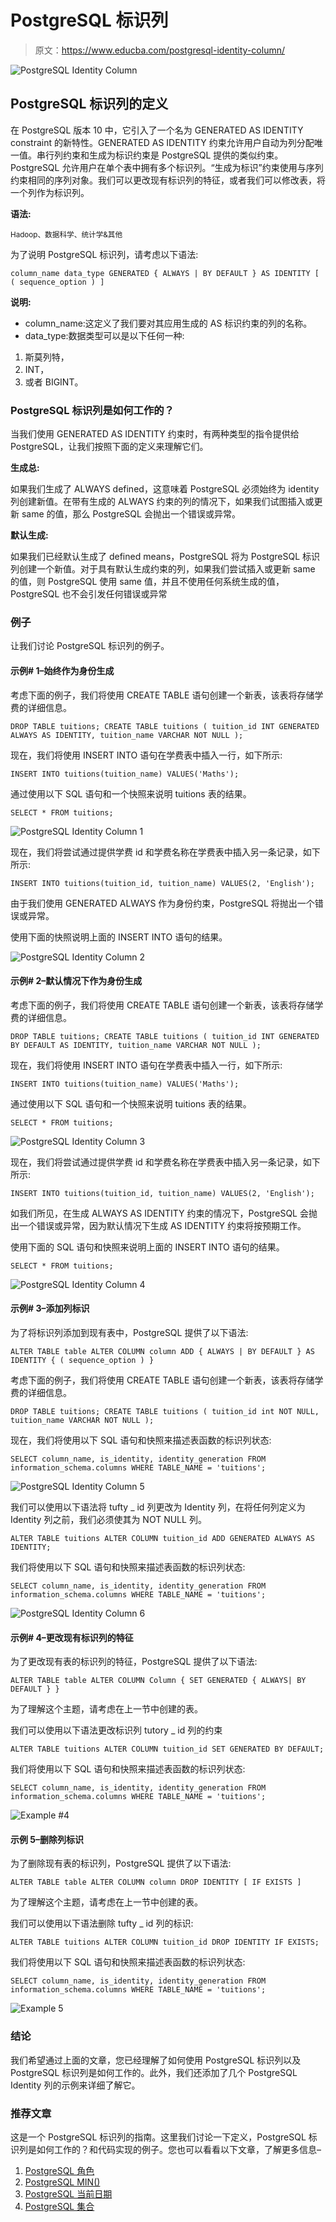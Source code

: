 # PostgreSQL 标识列

> 原文：<https://www.educba.com/postgresql-identity-column/>

![PostgreSQL Identity Column](img/3f83c393a6dd0f8b9212c467b34d5f4d.png)



## PostgreSQL 标识列的定义

在 PostgreSQL 版本 10 中，它引入了一个名为 GENERATED AS IDENTITY constraint 的新特性。GENERATED AS IDENTITY 约束允许用户自动为列分配唯一值。串行列约束和生成为标识约束是 PostgreSQL 提供的类似约束。PostgreSQL 允许用户在单个表中拥有多个标识列。“生成为标识”约束使用与序列约束相同的序列对象。我们可以更改现有标识列的特征，或者我们可以修改表，将一个列作为标识列。

**语法:**

<small>Hadoop、数据科学、统计学&其他</small>

为了说明 PostgreSQL 标识列，请考虑以下语法:

`column_name data_type
GENERATED { ALWAYS | BY DEFAULT }
AS IDENTITY
[ ( sequence_option ) ]`

**说明:**

*   column_name:这定义了我们要对其应用生成的 AS 标识约束的列的名称。
*   data_type:数据类型可以是以下任何一种:

1.  斯莫列特，
2.  INT，
3.  或者 BIGINT。

### PostgreSQL 标识列是如何工作的？

当我们使用 GENERATED AS IDENTITY 约束时，有两种类型的指令提供给 PostgreSQL，让我们按照下面的定义来理解它们。

**生成总:**

如果我们生成了 ALWAYS defined，这意味着 PostgreSQL 必须始终为 identity 列创建新值。在带有生成的 ALWAYS 约束的列的情况下，如果我们试图插入或更新 same 的值，那么 PostgreSQL 会抛出一个错误或异常。

**默认生成:**

如果我们已经默认生成了 defined means，PostgreSQL 将为 PostgreSQL 标识列创建一个新值。对于具有默认生成约束的列，如果我们尝试插入或更新 same 的值，则 PostgreSQL 使用 same 值，并且不使用任何系统生成的值，PostgreSQL 也不会引发任何错误或异常

### 例子

让我们讨论 PostgreSQL 标识列的例子。

#### 示例# 1–始终作为身份生成

考虑下面的例子，我们将使用 CREATE TABLE 语句创建一个新表，该表将存储学费的详细信息。

`DROP TABLE tuitions;
CREATE TABLE tuitions (
tuition_id INT GENERATED ALWAYS AS IDENTITY,
tuition_name VARCHAR NOT NULL
);`

现在，我们将使用 INSERT INTO 语句在学费表中插入一行，如下所示:

`INSERT INTO tuitions(tuition_name)
VALUES('Maths');`

通过使用以下 SQL 语句和一个快照来说明 tuitions 表的结果。

`SELECT * FROM tuitions;`

![PostgreSQL Identity Column 1](img/4be015f39db9b39576eac7294551e875.png)



现在，我们将尝试通过提供学费 id 和学费名称在学费表中插入另一条记录，如下所示:

`INSERT INTO tuitions(tuition_id, tuition_name)
VALUES(2, 'English');`

由于我们使用 GENERATED ALWAYS 作为身份约束，PostgreSQL 将抛出一个错误或异常。

使用下面的快照说明上面的 INSERT INTO 语句的结果。

![PostgreSQL Identity Column 2](img/928c2ecb587ac681d6b8bdce9a3665d3.png)



#### 示例# 2–默认情况下作为身份生成

考虑下面的例子，我们将使用 CREATE TABLE 语句创建一个新表，该表将存储学费的详细信息。

`DROP TABLE tuitions;
CREATE TABLE tuitions (
tuition_id INT GENERATED BY DEFAULT AS IDENTITY,
tuition_name VARCHAR NOT NULL
);`

现在，我们将使用 INSERT INTO 语句在学费表中插入一行，如下所示:

`INSERT INTO tuitions(tuition_name)
VALUES('Maths');`

通过使用以下 SQL 语句和一个快照来说明 tuitions 表的结果。

`SELECT * FROM tuitions;`

![PostgreSQL Identity Column 3](img/32fd5d9e04e0f32f064cb7dc2b28ea85.png)



现在，我们将尝试通过提供学费 id 和学费名称在学费表中插入另一条记录，如下所示:

`INSERT INTO tuitions(tuition_id, tuition_name)
VALUES(2, 'English');`

如我们所见，在生成 ALWAYS AS IDENTITY 约束的情况下，PostgreSQL 会抛出一个错误或异常，因为默认情况下生成 AS IDENTITY 约束将按预期工作。

使用下面的 SQL 语句和快照来说明上面的 INSERT INTO 语句的结果。

`SELECT * FROM tuitions;`

![PostgreSQL Identity Column 4](img/a08f757def9b50d620754456a2338d8c.png)



#### 示例# 3–添加列标识

为了将标识列添加到现有表中，PostgreSQL 提供了以下语法:

`ALTER TABLE
table
ALTER COLUMN
column
ADD
{ ALWAYS | BY DEFAULT }
AS IDENTITY
{ ( sequence_option ) }`

考虑下面的例子，我们将使用 CREATE TABLE 语句创建一个新表，该表将存储学费的详细信息。

`DROP TABLE tuitions;
CREATE TABLE tuitions (
tuition_id int NOT NULL,
tuition_name VARCHAR NOT NULL
);`

现在，我们将使用以下 SQL 语句和快照来描述表函数的标识列状态:

`SELECT
column_name, is_identity, identity_generation
FROM
information_schema.columns
WHERE
TABLE_NAME = 'tuitions';`

![PostgreSQL Identity Column 5](img/69a8a9b2b470d28b84db70f92f24b77e.png)



我们可以使用以下语法将 tufty _ id 列更改为 Identity 列，在将任何列定义为 Identity 列之前，我们必须使其为 NOT NULL 列。

`ALTER TABLE
tuitions
ALTER COLUMN
tuition_id
ADD
GENERATED ALWAYS AS IDENTITY;`

我们将使用以下 SQL 语句和快照来描述表函数的标识列状态:

`SELECT
column_name, is_identity, identity_generation
FROM
information_schema.columns
WHERE
TABLE_NAME = 'tuitions';`

![PostgreSQL Identity Column 6](img/db2cbce8c5a59bf8882a53e3830a2bf9.png)



#### 示例# 4–更改现有标识列的特征

为了更改现有表的标识列的特征，PostgreSQL 提供了以下语法:

`ALTER TABLE
table
ALTER COLUMN
Column
{
SET
GENERATED { ALWAYS| BY DEFAULT }
}`

为了理解这个主题，请考虑在上一节中创建的表。

我们可以使用以下语法更改标识列 tutory _ id 列的约束

`ALTER TABLE
tuitions
ALTER COLUMN
tuition_id
SET GENERATED BY DEFAULT;`

我们将使用以下 SQL 语句和快照来描述表函数的标识列状态:

`SELECT
column_name, is_identity, identity_generation
FROM
information_schema.columns
WHERE
TABLE_NAME = 'tuitions';`

![Example #4](img/8a5725bd79c5cd47364394d8930c8157.png)



#### 示例 5–删除列标识

为了删除现有表的标识列，PostgreSQL 提供了以下语法:

`ALTER TABLE
table
ALTER COLUMN
column
DROP
IDENTITY [ IF EXISTS ]`

为了理解这个主题，请考虑在上一节中创建的表。

我们可以使用以下语法删除 tufty _ id 列的标识:

`ALTER TABLE
tuitions
ALTER COLUMN
tuition_id
DROP
IDENTITY IF EXISTS;`

我们将使用以下 SQL 语句和快照来描述表函数的标识列状态:

`SELECT
column_name, is_identity, identity_generation
FROM
information_schema.columns
WHERE
TABLE_NAME = 'tuitions';`

![Example 5](img/d47cfa7431a34a845cde16bedf50d738.png)



### 结论

我们希望通过上面的文章，您已经理解了如何使用 PostgreSQL 标识列以及 PostgreSQL 标识列是如何工作的。此外，我们还添加了几个 PostgreSQL Identity 列的示例来详细了解它。

### 推荐文章

这是一个 PostgreSQL 标识列的指南。这里我们讨论一下定义，PostgreSQL 标识列是如何工作的？和代码实现的例子。您也可以看看以下文章，了解更多信息–

1.  [PostgreSQL 角色](https://www.educba.com/postgresql-roles/)
2.  [PostgreSQL MIN()](https://www.educba.com/postgresql-min/)
3.  [PostgreSQL 当前日期](https://www.educba.com/postgresql-current-date/)
4.  [PostgreSQL 集合](https://www.educba.com/postgresql-set/)